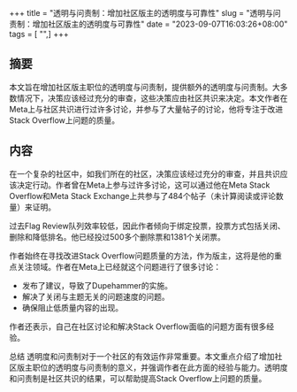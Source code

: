 +++
title = "透明与问责制：增加社区版主的透明度与可靠性"
slug = "透明与问责制：增加社区版主的透明度与可靠性"
date = "2023-09-07T16:03:26+08:00"
tags = [ "",]
+++


## 摘要
本文旨在增加社区版主职位的透明度与问责制，提供额外的透明度与问责制。大多数情况下，决策应该经过充分的审查，这些决策应由社区共识来决定。本文作者在Meta上与社区共识进行过许多讨论，并参与了大量帖子的讨论，他将专注于改进Stack Overflow上问题的质量。

## 内容
在一个复杂的社区中，如我们所在的社区，决策应该经过充分的审查，并且共识应该决定行动。作者曾在Meta上参与过许多讨论，这可以通过他在Meta Stack Overflow和Meta Stack Exchange上共参与了484个帖子（未计算阅读或评论数量）来证明。

过去Flag Review队列效率较低，因此作者倾向于绑定投票，投票方式包括关闭、删除和降低排名。他已经投过500多个删除票和1381个关闭票。

作者始终在寻找改进Stack Overflow问题质量的方法，作为版主，这将是他的重点关注领域。作者在Meta上已经就这个问题进行了很多讨论：

- 发布了建议，导致了Dupehammer的实施。
- 解决了关闭与主题无关的问题速度的问题。
- 确保阻止低质量内容的出现。

作者还表示，自己在社区讨论和解决Stack Overflow面临的问题方面有很多经验。

总结
透明度和问责制对于一个社区的有效运作非常重要。本文重点介绍了增加社区版主职位的透明度与问责制的意义，并强调作者在此方面的经验与能力。透明度和问责制是社区共识的结果，可以帮助提高Stack Overflow上问题的质量。

